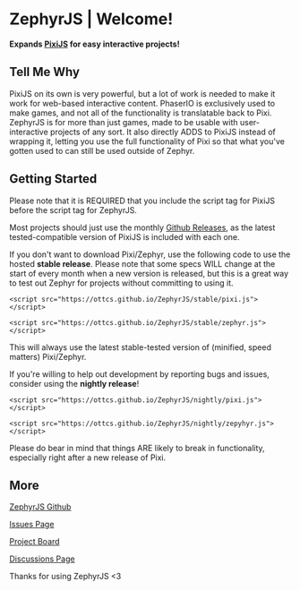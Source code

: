 <h1 class="zephyr">ZephyrJS | Welcome!</h1>
<p><strong>Expands <a href="https://github.com/pixijs/pixijs">PixiJS</a> for easy interactive projects!</strong></p>

<p class="pixi" id="compatibility"></p>

<h2>Tell Me Why</h2>
<p>PixiJS on its own is very powerful, but a lot of work is needed to make it work for web-based interactive content. PhaserIO is exclusively used to make games, and not all of the functionality is translatable back to Pixi. ZephyrJS is for more than just games, made to be usable with user-interactive projects of any sort. It also directly ADDS to PixiJS instead of wrapping it, letting you use the full functionality of Pixi so that what you've gotten used to can still be used outside of Zephyr.</p>

<p><a id="documentation-for-web"></a></p>

<h2>Getting Started</h2>

<p>Please note that it is REQUIRED that you include the script tag for PixiJS before the script tag for ZephyrJS.</p>

<p>Most projects should just use the monthly <a href="https://github.com/OttCS/ZephyrJS/releases">Github Releases</a>, as the latest tested-compatible version of PixiJS is included with each one.</p>

<p>If you don't want to download Pixi/Zephyr, use the following code to use the hosted <strong>stable release</strong>. Please note that some specs WILL change at the start of every month when a new version is released, but this is a great way to test out Zephyr for projects without committing to using it.</p>
<p><code>&lt;script src="https://ottcs.github.io/ZephyrJS/stable/pixi.js"&gt;&lt;/script&gt;</code></p>
<p><code>&lt;script src="https://ottcs.github.io/ZephyrJS/stable/zephyr.js"&gt;&lt;/script&gt;</code></p>
<p>This will always use the latest stable-tested version of (minified, speed matters) Pixi/Zephyr.</p>

<p>If you're willing to help out development by reporting bugs and issues, consider using the <strong class="zephyr">nightly release</strong>!</p>
<p><code>&lt;script src="https://ottcs.github.io/ZephyrJS/nightly/pixi.js"&gt;&lt;/script&gt;</code></p>
<p><code>&lt;script src="https://ottcs.github.io/ZephyrJS/nightly/zepyhyr.js"&gt;&lt;/script&gt;</code></p>
<p>Please do bear in mind that things ARE likely to break in functionality, especially right after a new release of Pixi.</p>

<h2>More</h2>
<p><a href="https://github.com/OttCS/ZephyrJS/">ZephyrJS Github</a></p>
<p><a href="https://github.com/OttCS/ZephyrJS/issues">Issues Page</a></p>
<p><a href="https://github.com/users/OttCS/projects/7">Project Board</a></p>
<p><a href="https://github.com/OttCS/ZephyrJS/discussions">Discussions Page</a></p>

<p>Thanks for using ZephyrJS &lt;3</p>
